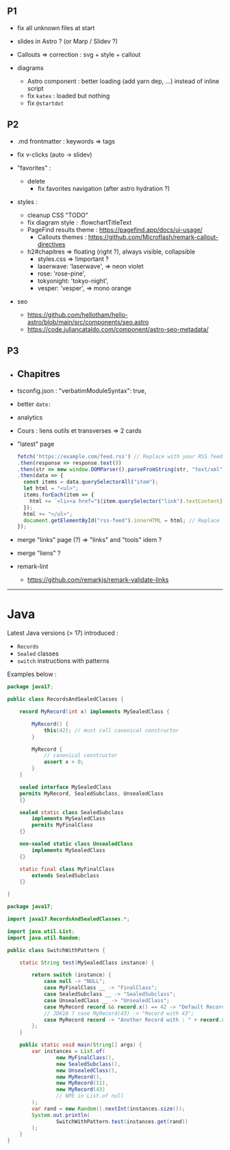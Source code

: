 ## P1

- fix all unknown files at start
- slides in Astro ? (or Marp / Slidev ?)

- Callouts => correction : svg + style + callout

- diagrams
  - Astro component : better loading (add yarn dep, …) instead of inline script
  - fix `katex` : loaded but nothing
  - fix `@startdot`

## P2

- .md frontmatter : keywords => tags
- fix v-clicks (auto -> slidev)
- "favorites" :
  - delete
	- fix favorites navigation (after astro hydration ?)

- styles :
  - cleanup CSS "TODO"
  - fix diagram style : .flowchartTitleText
  - PageFind results theme : https://pagefind.app/docs/ui-usage/
	- Callouts themes : https://github.com/Microflash/remark-callout-directives
  - h2#chapitres => floating (right ?), always visible, collapsible
	- styles.css => !important ?
	- laserwave: 'laserwave', => neon violet
	- rose: 'rose-pine',
	- tokyonight: 'tokyo-night',
	- vesper: 'vesper', => mono orange

- seo
	- https://github.com/hellotham/hello-astro/blob/main/src/components/seo.astro
	- https://code.juliancataldo.com/component/astro-seo-metadata/

## P3

- <h2>Chapitres</h2>
- tsconfig.json :	"verbatimModuleSyntax": true,
- better `date:`
- analytics
- Cours : liens outils et transverses => 2 cards
- "latest" page
  ```js
  fetch('https://example.com/feed.rss') // Replace with your RSS feed URL
  .then(response => response.text())
  .then(str => new window.DOMParser().parseFromString(str, "text/xml"))
  .then(data => {
    const items = data.querySelectorAll("item");
    let html = "<ul>";
    items.forEach(item => {
      html += `<li><a href="${item.querySelector("link").textContent}">${item.querySelector("title").textContent}</a></li>`;
    });
    html += "</ul>";
    document.getElementById("rss-feed").innerHTML = html; // Replace "rss-feed" with the ID of your target element
  });
	```
- merge "links" page (?) => "links" and "tools" idem ?
- merge "liens" ?

- remark-lint
	- https://github.com/remarkjs/remark-validate-links

---

# Java

Latest Java versions (> 17) introduced :

- `Records`
- `Sealed` classes
- `switch` instructions with patterns

Examples below :

```java
package java17;

public class RecordsAndSealedClasses {

    record MyRecord(int x) implements MySealedClass {

        MyRecord() {
            this(42); // must call canonical constructor
        }

        MyRecord {
            // canonical constructor
            assert x > 0;
        }
    }

    sealed interface MySealedClass
    permits MyRecord, SealedSubclass, UnsealedClass
    {}

    sealed static class SealedSubclass
        implements MySealedClass
        permits MyFinalClass
    {}

    non-sealed static class UnsealedClass
        implements MySealedClass
    {}

    static final class MyFinalClass
        extends SealedSubclass
    {}

}
```

```java
package java17;

import java17.RecordsAndSealedClasses.*;

import java.util.List;
import java.util.Random;

public class SwitchWithPattern {

    static String test(MySealedClass instance) {

        return switch (instance) {
            case null -> "NULL";
            case MyFinalClass __ -> "FinalClass";
            case SealedSubclass __ -> "SealedSubclass";
            case UnsealedClass __ -> "UnsealedClass";
            case MyRecord record && record.x() == 42 -> "Default Record";
            // JDK18 ? case MyRecord(43) -> "Record with 43";
            case MyRecord record -> "Another Record with : " + record.x();
        };
    }

    public static void main(String[] args) {
        var instances = List.of(
                new MyFinalClass(),
                new SealedSubclass(),
                new UnsealedClass(),
                new MyRecord(),
                new MyRecord(11),
                new MyRecord(43)
                // NPE in List.of null
        );
        var rand = new Random().nextInt(instances.size());
        System.out.println(
                SwitchWithPattern.test(instances.get(rand))
        );
    }
}
```

